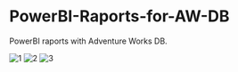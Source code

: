 # PowerBI-Raports-for-AW-DB
PowerBI raports with Adventure Works DB.

![1](https://github.com/user-attachments/assets/2ac47dc0-afe3-482b-8f1c-fc28e22b375d)
![2](https://github.com/user-attachments/assets/a6e98d6a-5bd9-45d0-a9e4-aea716994ce2)
![3](https://github.com/user-attachments/assets/015db1fa-2c03-46f1-aedf-7f70b3d369d5)
